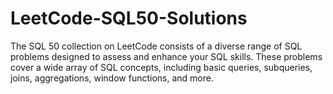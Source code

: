 # LeetCode-SQL50-Solutions
The SQL 50 collection on LeetCode consists of a diverse range of SQL problems designed to assess and enhance your SQL skills. These problems cover a wide array of SQL concepts, including basic queries, subqueries, joins, aggregations, window functions, and more.
